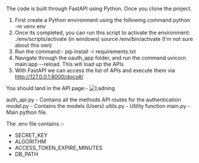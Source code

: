 The code is built through FastAPI using Python. Once you clone the project. 

1. First create a Python environment using the following command python -m venv env
2. Once its completed, you can run this script to activate the environment: ./env/scripts/activate (in windows) source /env/bin/activate (I'm not sure about this oen)
3. Run the command:- pip install -r requirements.txt
4. Navigate through the oauth_app folder, and run the command uvicorn main:app --reload. This will load up the APIs
5. With FastAPI we can access the list of APIs and execute them via http://127.0.0.1:8000/docs#/

 You should land in the API page:- 
![l;adning](https://github.com/user-attachments/assets/d81ee93c-0901-4436-a6dd-a22a4e5e259d)

auth_api.py - Contains all the methods API routes for the authentication
model.py - Contains the models (Users)
uitils.py - Utility function
main.py - Main python file.

The .env file contains :-
- SECRET_KEY
- ALGORITHM
- ACCESS_TOKEN_EXPIRE_MINUTES
- DB_PATH

